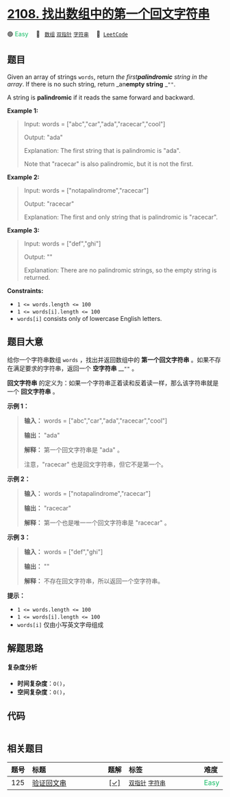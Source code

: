 # [2108. 找出数组中的第一个回文字符串](https://leetcode.com/problems/find-first-palindromic-string-in-the-array)

🟢 <font color=#15bd66>Easy</font>&emsp; 🔖&ensp; [`数组`](/leetcode/outline/tag/array.md) [`双指针`](/leetcode/outline/tag/two-pointers.md) [`字符串`](/leetcode/outline/tag/string.md)&emsp; 🔗&ensp;[`LeetCode`](https://leetcode.com/problems/find-first-palindromic-string-in-the-array)


## 题目

Given an array of strings `words`, return _the first**palindromic** string in
the array_. If there is no such string, return _an**empty string** _`""`.

A string is **palindromic** if it reads the same forward and backward.



**Example 1:**

> Input: words = ["abc","car","ada","racecar","cool"]
> 
> Output: "ada"
> 
> Explanation: The first string that is palindromic is "ada".
> 
> Note that "racecar" is also palindromic, but it is not the first.

**Example 2:**

> Input: words = ["notapalindrome","racecar"]
> 
> Output: "racecar"
> 
> Explanation: The first and only string that is palindromic is "racecar".

**Example 3:**

> Input: words = ["def","ghi"]
> 
> Output: ""
> 
> Explanation: There are no palindromic strings, so the empty string is returned.

**Constraints:**

  * `1 <= words.length <= 100`
  * `1 <= words[i].length <= 100`
  * `words[i]` consists only of lowercase English letters.


## 题目大意

给你一个字符串数组 `words` ，找出并返回数组中的 **第一个回文字符串** 。如果不存在满足要求的字符串，返回一个 **空字符串** __`""`
。

**回文字符串** 的定义为：如果一个字符串正着读和反着读一样，那么该字符串就是一个 **回文字符串** 。



**示例 1：**

> 
> 
> 
> 
> 
> **输入：** words = ["abc","car","ada","racecar","cool"]
> 
> **输出：** "ada"
> 
> **解释：** 第一个回文字符串是 "ada" 。
> 
> 注意，"racecar" 也是回文字符串，但它不是第一个。
> 
> 

**示例 2：**

> 
> 
> 
> 
> 
> **输入：** words = ["notapalindrome","racecar"]
> 
> **输出：** "racecar"
> 
> **解释：** 第一个也是唯一一个回文字符串是 "racecar" 。
> 
> 

**示例 3：**

> 
> 
> 
> 
> 
> **输入：** words = ["def","ghi"]
> 
> **输出：** ""
> 
> **解释：** 不存在回文字符串，所以返回一个空字符串。
> 
> 



**提示：**

  * `1 <= words.length <= 100`
  * `1 <= words[i].length <= 100`
  * `words[i]` 仅由小写英文字母组成


## 解题思路

#### 复杂度分析

- **时间复杂度**：`O()`，
- **空间复杂度**：`O()`，

## 代码

```javascript

```

## 相关题目

<!-- prettier-ignore -->
| 题号 | 标题 | 题解 | 标签 | 难度 |
| :------: | :------ | :------: | :------ | :------ |
| 125 | [验证回文串](https://leetcode.com/problems/valid-palindrome) | [[✓]](https://2xiao.github.io/leetcode-js/leetcode/problem/0125) |  [`双指针`](/leetcode/outline/tag/two-pointers.md) [`字符串`](/leetcode/outline/tag/string.md) | <font color=#15bd66>Easy</font> |

<style>
.blue {
    background-color: #096dd9;
    padding: 0.25rem 0.5rem;
    margin: 0;
    font-size: 0.85em;
    border-radius: 3px;
    color: white;
    font-weight: 500;
}
table th:first-of-type { width: 10%; }
table th:nth-of-type(2) { width: 35%; }
table th:nth-of-type(3) { width: 10%; }
table th:nth-of-type(4) { width: 35%; }
table th:nth-of-type(5) { width: 10%; }
</style>
